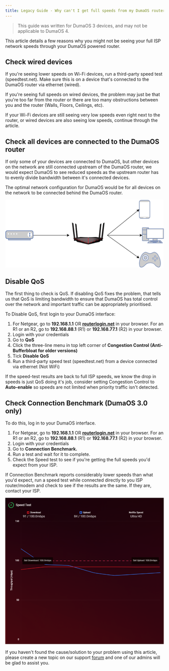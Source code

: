 ```yaml
---
title: Legacy Guide - Why can't I get full speeds from my DumaOS router?
---
```


> This guide was written for DumaOS 3 devices, and may not be applicable to DumaOS 4.

This article details a few reasons why you might not be seeing your full ISP network speeds through your DumaOS powered router.

## Check wired devices

If you're seeing lower speeds on Wi-Fi devices, run a third-party speed test (speedtest.net). Make sure this is on a device that's connected to the DumaOS router via ethernet (wired). 

If you're seeing full speeds on wired devices, the problem may just be that you're too far from the router or there are too many obstructions between you and the router (Walls, Floors, Ceilings, etc).

If your Wi-Fi devices are still seeing very low speeds even right next to the router, or wired devices are also seeing low speeds, continue through the article.

## Check all devices are connected to the DumaOS router

If only some of your devices are connected to DumaOS, but other devices on the network are still connected upstream of the DumaOS router, we would expect DumaOS to see reduced speeds as the upstream router has to evenly divide bandwidth between it's connected devices.

The optimal network configuration for DumaOS would be for all devices on the network to be connected behind the DumaOS router.

![ndXZlps9IKcTdd9rMPiDCoFrRhuWhd3MEA.png](whycantigetfullspeedsfrommydumaosrouter\ndXZlps9IKcTdd9rMPiDCoFrRhuWhd3MEA.png)

## Disable QoS

The first thing to check is QoS. If disabling QoS fixes the problem, that tells us that QoS is limiting bandwidth to ensure that DumaOS has total control over the network and important traffic can be appropriately prioritised.

To Disable QoS, first login to your DumaOS interface:

1. For Netgear, go to **192.168.1.1** OR [**routerlogin.net**](https://routerlogin.net) in your browser. For an R1 or an R2, go to **192.168.88.1** (R1) or **192.168.77.1** (R2) in your browser. 
2. Login with your credentials
3. Go to **QoS**
4. Click the three-line menu in top left corner of **Congestion Control (Anti-Bufferbloat for older versions)**
5. Tick **Disable QoS**
6. Run a third-party speed test (speedtest.net) from a device connected via ethernet (Not WiFi)

If the speed-test results are back to full ISP speeds, we know the drop in speeds is just QoS doing it's job, consider setting Congestion Control to **Auto-enable** so speeds are not limited when priority traffic isn't detected.

## Check Connection Benchmark (DumaOS 3.0 only)

To do this, log in to your DumaOS interface. 

1. For Netgear, go to **192.168.1.1** OR [**routerlogin.net**](https://routerlogin.net) in your browser. For an R1 or an R2, go to **192.168.88.1** (R1) or **192.168.77.1** (R2) in your browser. 
2. Login with your credentials
3. Go to **Connection Benchmark.** 
4. Run a test and wait for it to complete.
5. Check the Speed test to see if you're getting the full speeds you'd expect from your ISP.

If Connection Benchmark reports considerably lower speeds than what you'd expect, run a speed test while connected directly to you ISP router/modem and check to see if the results are the same. If they are, contact your ISP.

![F8viid4kl7EXFLO1rQbh-rxM_sJrquAcyg.png](whycantigetfullspeedsfrommydumaosrouter\F8viid4kl7EXFLO1rQbh-rxM_sJrquAcyg.png)

If you haven't found the cause/solution to your problem using this article, please create a new topic on our support [forum](https://forum.netduma.com/) and one of our admins will be glad to assist you.
